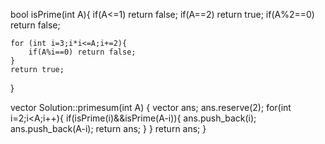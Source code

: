 
bool isPrime(int A){
    if(A<=1) return false;
    if(A==2) return true;
    if(A%2==0) return false;
    
    for (int i=3;i*i<=A;i+=2){
        if(A%i==0) return false;
    }
    return true;
}



vector<int> Solution::primesum(int A) {
    vector <int> ans;
    ans.reserve(2);
    for(int i=2;i<A;i++){
        if(isPrime(i)&&isPrime(A-i)){
            ans.push_back(i);
            ans.push_back(A-i);
            return ans;
        }
    }
    return ans;
}

